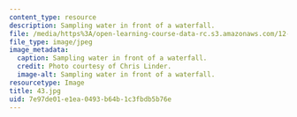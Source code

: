 ```yaml
---
content_type: resource
description: Sampling water in front of a waterfall.
file: /media/https%3A/open-learning-course-data-rc.s3.amazonaws.com/12-753-geodynamics-seminar-spring-2006/7e97de01e1ea0493b64b1c3fbdb5b76e_43.jpg
file_type: image/jpeg
image_metadata:
  caption: Sampling water in front of a waterfall.
  credit: Photo courtesy of Chris Linder.
  image-alt: Sampling water in front of a waterfall.
resourcetype: Image
title: 43.jpg
uid: 7e97de01-e1ea-0493-b64b-1c3fbdb5b76e
---
```

